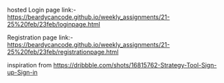 hosted Login page link:- https://beardycancode.github.io/weekly_assignments/21-25%20feb/23feb/loginpage.html




Registration page link:- https://beardycancode.github.io/weekly_assignments/21-25%20feb/23feb/registrationpage.html






inspiration from https://dribbble.com/shots/16815762-Strategy-Tool-Sign-up-Sign-in
